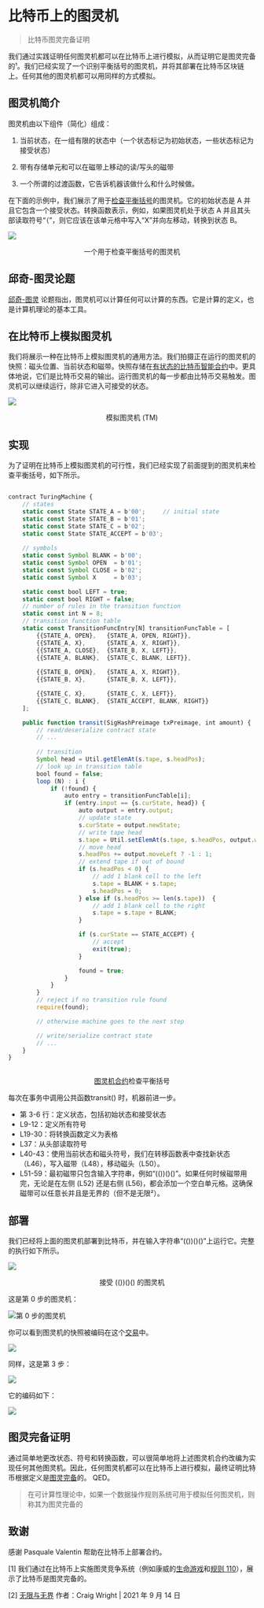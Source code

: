 # 比特币上的图灵机

> 比特币图灵完备证明

我们通过实践证明任何图灵机都可以在比特币上进行模拟，从而证明它是图灵完备的¹。我们已经实现了一个识别平衡括号的图灵机，并将其部署在比特币区块链上。任何其他的图灵机都可以用同样的方式模拟。

## 图灵机简介

图灵机由以下组件（简化）组成：

1. 当前状态，在一组有限的状态中（一个状态标记为初始状态，一些状态标记为接受状态）

2. 带有存储单元和可以在磁带上移动的读/写头的磁带

3. 一个所谓的过渡函数，它告诉机器该做什么和什么时候做。

在下面的示例中，我们展示了用于[检查平衡括号](https://math.stackexchange.com/questions/503853/how-do-you-argue-or-prove-that-a-certain-turing-machine-accepts-a-language)的图灵机。它的初始状态是 A 并且它包含一个接受状态。转换函数表示，例如，如果图灵机处于状态 A 并且其头部读取符号“（”，则它应该在该单元格中写入“X”并向左移动，转换到状态 B。

![](./1_Gjpx_skAB4UxyRJkQfzDJw.png)

<center>一个用于检查平衡括号的图灵机</center>

## 邱奇-图灵论题

[邱奇-图灵](https://simple.wikipedia.org/wiki/Church-Turing_thesis) 论题指出，图灵机可以计算任何可以计算的东西。它是计算的定义，也是计算机理论的基本工具。


## 在比特币上模拟图灵机


我们将展示一种在比特币上模拟图灵机的通用方法。我们拍摄正在运行的图灵机的快照：磁头位置、当前状态和磁带。快照存储在[有状态的比特币智能合约](https://blog.csdn.net/freedomhero/article/details/107307306)中。更具体地说，它们是比特币交易的输出。运行图灵机的每一步都由比特币交易触发。图灵机可以继续运行，除非它进入可接受的状态。

![](./1_x63hGB1F43PMC2CwtOBBVw.png)

<center>模拟图灵机 (TM)</center>


## 实现

为了证明在比特币上模拟图灵机的可行性，我们已经实现了前面提到的图灵机来检查平衡括号，如下所示。

```javascript

contract TuringMachine {
    // states
    static const State STATE_A = b'00';     // initial state
    static const State STATE_B = b'01';
    static const State STATE_C = b'02';
    static const State STATE_ACCEPT = b'03';
    
    // symbols
    static const Symbol BLANK = b'00';
    static const Symbol OPEN  = b'01';
    static const Symbol CLOSE = b'02';
    static const Symbol X     = b'03';

    static const bool LEFT = true;
    static const bool RIGHT = false;
    // number of rules in the transition function
    static const int N = 8;
    // transition function table
    static const TransitionFuncEntry[N] transitionFuncTable = [
        {{STATE_A, OPEN},   {STATE_A, OPEN, RIGHT}},
        {{STATE_A, X},      {STATE_A, X, RIGHT}},
        {{STATE_A, CLOSE},  {STATE_B, X, LEFT}},
        {{STATE_A, BLANK},  {STATE_C, BLANK, LEFT}},
        
        {{STATE_B, OPEN},   {STATE_A, X, RIGHT}},
        {{STATE_B, X},      {STATE_B, X, LEFT}},

        {{STATE_C, X},      {STATE_C, X, LEFT}},
        {{STATE_C, BLANK},  {STATE_ACCEPT, BLANK, RIGHT}}
    ];

    public function transit(SigHashPreimage txPreimage, int amount) {
        // read/deserialize contract state
        // ...
        
        // transition
        Symbol head = Util.getElemAt(s.tape, s.headPos);
        // look up in transition table
        bool found = false;
        loop (N) : i {
            if (!found) {
                auto entry = transitionFuncTable[i];
                if (entry.input == {s.curState, head}) {
                    auto output = entry.output;
                    // update state
                    s.curState = output.newState;
                    // write tape head
                    s.tape = Util.setElemAt(s.tape, s.headPos, output.write);
                    // move head
                    s.headPos += output.moveLeft ? -1 : 1;
                    // extend tape if out of bound
                    if (s.headPos < 0) {
                        // add 1 blank cell to the left
                        s.tape = BLANK + s.tape;
                        s.headPos = 0;
                    } else if (s.headPos >= len(s.tape))  {
                        // add 1 blank cell to the right
                        s.tape = s.tape + BLANK;
                    }

                    if (s.curState == STATE_ACCEPT) {
                        // accept
                        exit(true);
                    }

                    found = true;
                }
            }
        }
        // reject if no transition rule found
        require(found);

        // otherwise machine goes to the next step

        // write/serialize contract state
        // ...
    }
}
 
```

<center> <a href="https://github.com/sCrypt-Inc/boilerplate/blob/master/contracts/turingMachine.scrypt">图灵机合约</a>检查平衡括号 </center>

每次在事务中调用公共函数transit() 时，机器前进一步。

- 第 3-6 行：定义状态，包括初始状态和接受状态
- L9-12：定义所有符号
- L19-30：将转换函数定义为表格
- L37：从头部读取符号
- L40-43：使用当前状态和磁头符号，我们在转移函数表中查找新状态（L46），写入磁带（L48），移动磁头（L50）。
- L51-59：最初磁带只包含输入字符串，例如“(())()()”。如果任何时候磁带用完，无论是在左侧 (L52) 还是右侧 (L56)，都会添加一个空白单元格。这确保磁带可以任意长并且是无界的（但不是无限²）。

## 部署

我们已经将上面的图灵机部署到比特币，并在输入字符串“(())()()”上运行它。完整的执行如下所示。

![](./1_mzXyd8xRrkAvcAHv1XGMuQ.gif)

<center>接受 (())()() 的图灵机</center>

这是第 0 步的图灵机：

![第 0 步的图灵机](./1_J3Z0vZySvv9aFuKDEik0qg.png)

你可以看到图灵机的快照被编码在这个[交易](https://whatsonchain.com/tx/a0bc71204f8431c6c5df7a12fc3cb2638e987a0c308a60fcd120e1e148094dc9)中。



![](./1__YgTJBZ-3YtWG92I8XAPfA.png)

同样，这是第 3 步：

![](./1_eZNvhA1ss82JRytp7gle4w.png)

它的编码如下：

![](./1_kQO5n6zdIdM9gAk2T1px_g.png)

## 图灵完备证明

通过简单地更改状态、符号和转换函数，可以很简单地将上述图灵机合约改编为实现任何其他图灵机。因此，任何图灵机都可以在比特币上进行模拟，最终证明比特币根据定义是[图灵完备](https://en.wikipedia.org/wiki/Turing_completeness)的。 QED。

> 在可计算性理论中，如果一个数据操作规则系统可用于模拟任何图灵机，则称其为图灵完备的

## 致谢

感谢 Pasquale Valentin 帮助在比特币上部署合约。

[1] 我们通过在比特币上实施图灵竞争系统（例如康威的[生命游戏](https://blog.csdn.net/freedomhero/article/details/111152834)和[规则 110](https://xiaohuiliu.medium.com/turing-complete-rule-110-on-bitcoin-df014288a05)），展示了比特币是图灵完备的。

[2] [无限与无界](https://craigwright.net/blog/math/infinite-and-unbounded/) 作者：Craig Wright | 2021 年 9 月 14 日
